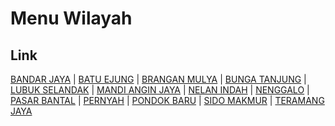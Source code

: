 # Menu Wilayah

## Link

[BANDAR JAYA](https://github.com/gigit-pemilu/pemilu-2024-17-bengkulu/tree/main/pileg-dpr/hitung-suara/sub/17-bengkulu/sub/06-muko-muko/sub/08-teramang-jaya/sub/2005-bandar-jaya)
 | 
[BATU EJUNG](https://github.com/gigit-pemilu/pemilu-2024-17-bengkulu/tree/main/pileg-dpr/hitung-suara/sub/17-bengkulu/sub/06-muko-muko/sub/08-teramang-jaya/sub/2012-batu-ejung)
 | 
[BRANGAN MULYA](https://github.com/gigit-pemilu/pemilu-2024-17-bengkulu/tree/main/pileg-dpr/hitung-suara/sub/17-bengkulu/sub/06-muko-muko/sub/08-teramang-jaya/sub/2007-brangan-mulya)
 | 
[BUNGA TANJUNG](https://github.com/gigit-pemilu/pemilu-2024-17-bengkulu/tree/main/pileg-dpr/hitung-suara/sub/17-bengkulu/sub/06-muko-muko/sub/08-teramang-jaya/sub/2004-bunga-tanjung)
 | 
[LUBUK SELANDAK](https://github.com/gigit-pemilu/pemilu-2024-17-bengkulu/tree/main/pileg-dpr/hitung-suara/sub/17-bengkulu/sub/06-muko-muko/sub/08-teramang-jaya/sub/2009-lubuk-selandak)
 | 
[MANDI ANGIN JAYA](https://github.com/gigit-pemilu/pemilu-2024-17-bengkulu/tree/main/pileg-dpr/hitung-suara/sub/17-bengkulu/sub/06-muko-muko/sub/08-teramang-jaya/sub/2011-mandi-angin-jaya)
 | 
[NELAN INDAH](https://github.com/gigit-pemilu/pemilu-2024-17-bengkulu/tree/main/pileg-dpr/hitung-suara/sub/17-bengkulu/sub/06-muko-muko/sub/08-teramang-jaya/sub/2010-nelan-indah)
 | 
[NENGGALO](https://github.com/gigit-pemilu/pemilu-2024-17-bengkulu/tree/main/pileg-dpr/hitung-suara/sub/17-bengkulu/sub/06-muko-muko/sub/08-teramang-jaya/sub/2002-nenggalo)
 | 
[PASAR BANTAL](https://github.com/gigit-pemilu/pemilu-2024-17-bengkulu/tree/main/pileg-dpr/hitung-suara/sub/17-bengkulu/sub/06-muko-muko/sub/08-teramang-jaya/sub/2001-pasar-bantal)
 | 
[PERNYAH](https://github.com/gigit-pemilu/pemilu-2024-17-bengkulu/tree/main/pileg-dpr/hitung-suara/sub/17-bengkulu/sub/06-muko-muko/sub/08-teramang-jaya/sub/2013-pernyah)
 | 
[PONDOK BARU](https://github.com/gigit-pemilu/pemilu-2024-17-bengkulu/tree/main/pileg-dpr/hitung-suara/sub/17-bengkulu/sub/06-muko-muko/sub/08-teramang-jaya/sub/2003-pondok-baru)
 | 
[SIDO MAKMUR](https://github.com/gigit-pemilu/pemilu-2024-17-bengkulu/tree/main/pileg-dpr/hitung-suara/sub/17-bengkulu/sub/06-muko-muko/sub/08-teramang-jaya/sub/2008-sido-makmur)
 | 
[TERAMANG JAYA](https://github.com/gigit-pemilu/pemilu-2024-17-bengkulu/tree/main/pileg-dpr/hitung-suara/sub/17-bengkulu/sub/06-muko-muko/sub/08-teramang-jaya/sub/2006-teramang-jaya)

